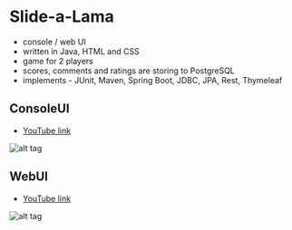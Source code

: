 # Slide-a-Lama

- console / web UI
- written in Java, HTML and CSS
- game for 2 players
- scores, comments and ratings are storing to PostgreSQL
- implements - JUnit, Maven, Spring Boot, JDBC, JPA, Rest, Thymeleaf

## ConsoleUI
- [YouTube link](https://youtu.be/3MP0RpHBDxk)

![alt tag](https://raw.github.com/zamgo/slide-a-lama/master/screenshot_console.jpg)

## WebUI
- [YouTube link](https://youtu.be/N7ISGHZbpDA)

![alt tag](https://raw.github.com/zamgo/slide-a-lama/master/screenshot_web.jpg)
